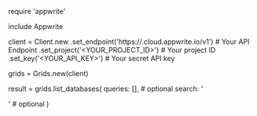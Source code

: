require 'appwrite'

include Appwrite

client = Client.new
    .set_endpoint('https://<REGION>.cloud.appwrite.io/v1') # Your API Endpoint
    .set_project('<YOUR_PROJECT_ID>') # Your project ID
    .set_key('<YOUR_API_KEY>') # Your secret API key

grids = Grids.new(client)

result = grids.list_databases(
    queries: [], # optional
    search: '<SEARCH>' # optional
)
